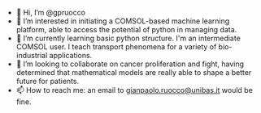 - 👋 Hi, I’m @gpruocco
- 👀 I’m interested in initiating a COMSOL-based machine learning platform, able to access the potential of python in managing data.
- 🌱 I’m currently learning basic python structure. I'm an intermediate COMSOL user. I teach transport phenomena for a variety of bio-industrial applications.
- 💞️ I’m looking to collaborate on cancer proliferation and fight, having determined that mathematical models are really able to shape a better future for patients.
- 📫 How to reach me: an email to gianpaolo.ruocco@unibas.it would be fine.

<!---
gpruocco/gpruocco is a ✨ special ✨ repository because its `README.md` (this file) appears on your GitHub profile.
You can click the Preview link to take a look at your changes.
--->
